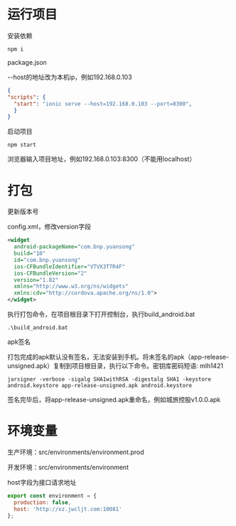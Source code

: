 # 运行项目
安装依赖
```
npm i
```
package.json

--host的地址改为本机ip，例如192.168.0.103
```json
{
"scripts": {
  "start": "ionic serve --host=192.168.0.103 --port=8300",
  }
}
```
启动项目
```
npm start
```
浏览器输入项目地址，例如192.168.0.103:8300（不能用localhost）
# 打包
更新版本号

config.xml，修改version字段
```xml
<widget
  android-packageName="com.bnp.yuansong"
  build="10"
  id="com.bnp.yuansong"
  ios-CFBundleIdentifier="VTVX3T7R4F"
  ios-CFBundleVersion="2"
  version="1.82"
  xmlns="http://www.w3.org/ns/widgets"
  xmlns:cdv="http://cordova.apache.org/ns/1.0">
</widget>
```
执行打包命令，在项目根目录下打开控制台，执行build_android.bat
```
.\build_android.bat
```
apk签名

打包完成的apk默认没有签名，无法安装到手机。将未签名的apk（app-release-unsigned.apk）复制到项目根目录，执行以下命令。密钥库密码短语: mlh1421
```
jarsigner -verbose -sigalg SHA1withRSA -digestalg SHA1 -keystore android.keystore app-release-unsigned.apk android.keystore
```
签名完毕后，将app-release-unsigned.apk重命名，例如城旅控股v1.0.0.apk
# 环境变量
生产环境：src/environments/environment.prod

开发环境：src/environments/environment

host字段为接口请求地址
```js
export const environment = {
  production: false,
  host: 'http://xz.jwcljt.com:10081'
};
```
